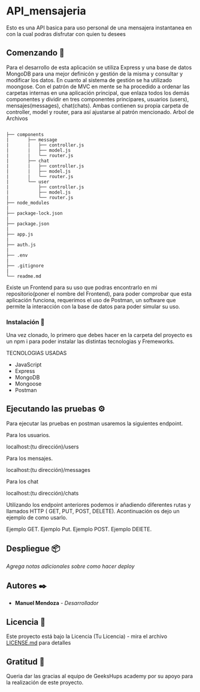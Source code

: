 # API_mensajeria

Esto es una API basica para uso personal de una mensajera instantanea en con la cual podras disfrutar con quien tu desees

## Comenzando 🚀

Para el desarrollo de esta aplicación se utiliza Express y una base de datos MongoDB para una mejor definicón y gestión de la misma y consultar y modificar los datos. En cuanto al sistema de gestión se ha utilizado moongose.
Con el patrón de MVC en mente se ha procedido a ordenar las carpetas internas en una aplicación principal, que enlaza todos los demás componentes y dividir en tres componentes principares, usuarios (users), mensajes(messages), chat(chats). 
Ambas contienen su propia carpeta de controller, model y router, para así ajustarse al patrón mencionado.
Arbol de Archivos
````tree

├── components
|       ├── message
|       |   ├── controller.js
|       |   ├── model.js
|       |   └── router.js
|       ├── chat
|       |   ├── controller.js
|       |   ├── model.js
|       |   └── router.js
|       └── user
|           ├── controller.js
|           ├── model.js
|           └── router.js
├── node_modules
|
├── package-lock.json
|
├── package.json
|
├── app.js
|
├── auth.js
|
├── .env
|
├── .gitignore
|
└── readme.md

````
Existe un Frontend  para su uso que podras encontrarlo en mi repositorio(poner el nombre del Frontend), para poder comprobar que esta aplicación funciona, requerimos el uso de Postman, un software que permite la interacción con la base de datos para poder simular su uso.



### Instalación 🔧

Una vez clonado, lo primero que debes hacer en la carpeta del proyecto es un npm i para poder instalar las distintas tecnologias y Fremeworks.

TECNOLOGIAS USADAS
- JavaScript
- Express
- MongoDB
- Mongoose
- Postman

## Ejecutando las pruebas ⚙️

Para ejecutar las pruebas en postman usaremos la siguientes endpoint.

Para los usuarios.

localhost:(tu dirección)/users

Para los mensajes.

localhost:(tu dirección)/messages

Para los chat

localhost:(tu dirección)/chats

Utilizando los endpoint anteriores podemos ir añadiendo diferentes rutas y llamados HTTP ( GET, PUT, POST, DELETE). Acontinuación os dejo un ejemplo de como usarlo.

Ejemplo GET.
Ejemplo Put.
Ejemplo POST.
Ejemplo DElETE.

## Despliegue 📦

_Agrega notas adicionales sobre como hacer deploy_

## Autores ✒️

* **Manuel Mendoza** - *Desarrollador*  

## Licencia 📄

Este proyecto está bajo la Licencia (Tu Licencia) - mira el archivo [LICENSE.md](LICENSE.md) para detalles

## Gratitud 🎁

Queria dar las gracias al equipo de GeeksHups academy por su apoyo para la realización de este proyecto.


